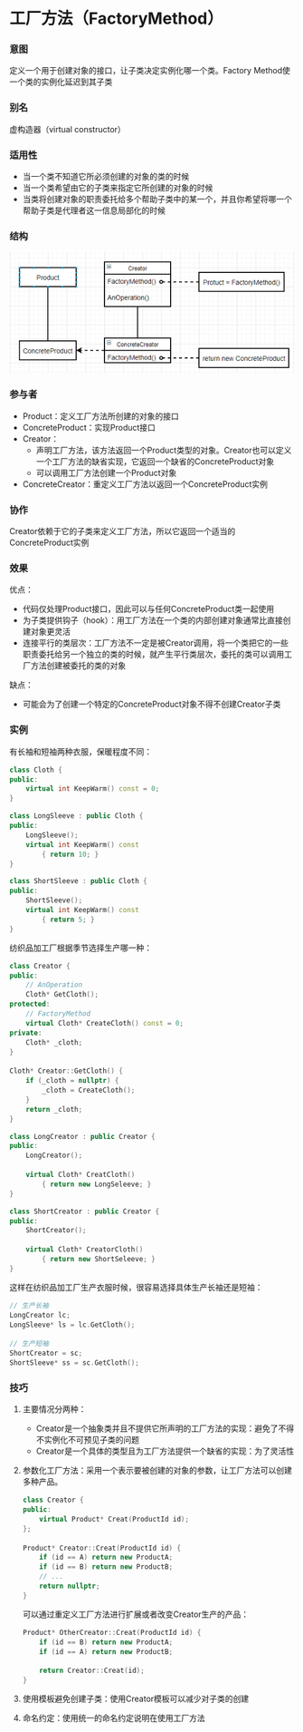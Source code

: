 # 工厂方法（FactoryMethod）

### 意图

定义一个用于创建对象的接口，让子类决定实例化哪一个类。Factory Method使一个类的实例化延迟到其子类

### 别名

虚构造器（virtual constructor）

### 适用性

- 当一个类不知道它所必须创建的对象的类的时候
- 当一个类希望由它的子类来指定它所创建的对象的时候
- 当类将创建对象的职责委托给多个帮助子类中的某一个，并且你希望将哪一个帮助子类是代理者这一信息局部化的时候

### 结构

![avatar](/image/工厂方法结构图.png)

### 参与者

- Product：定义工厂方法所创建的对象的接口
- ConcreteProduct：实现Product接口
- Creator：
  - 声明工厂方法，该方法返回一个Product类型的对象。Creator也可以定义一个工厂方法的缺省实现，它返回一个缺省的ConcreteProduct对象
  - 可以调用工厂方法创建一个Product对象
- ConcreteCreator：重定义工厂方法以返回一个ConcreteProduct实例

### 协作

Creator依赖于它的子类来定义工厂方法，所以它返回一个适当的ConcreteProduct实例

### 效果

优点：

- 代码仅处理Product接口，因此可以与任何ConcreteProduct类一起使用
- 为子类提供钩子（hook）：用工厂方法在一个类的内部创建对象通常比直接创建对象更灵活
- 连接平行的类层次：工厂方法不一定是被Creator调用，将一个类把它的一些职责委托给另一个独立的类的时候，就产生平行类层次，委托的类可以调用工厂方法创建被委托的类的对象

缺点：

- 可能会为了创建一个特定的ConcreteProduct对象不得不创建Creator子类

### 实例

有长袖和短袖两种衣服，保暖程度不同：

```c++
class Cloth {
public:
    virtual int KeepWarm() const = 0;
}
```

```c++
class LongSleeve : public Cloth {
public:
	LongSleeve();
    virtual int KeepWarm() const
    	{ return 10; }
}
```

```c++
class ShortSleeve : public Cloth {
public:
	ShortSleeve();
	virtual int KeepWarm() const
		{ return 5; }
}
```

纺织品加工厂根据季节选择生产哪一种：

```c++
class Creator {
public:
    // AnOperation
	Cloth* GetCloth();
protected:
    // FactoryMethod
	virtual Cloth* CreateCloth() const = 0;
private:
	Cloth* _cloth;
}

Cloth* Creator::GetCloth() {
	if (_cloth = nullptr) {
		_cloth = CreateCloth();
	}
	return _cloth;
}
```

```c++
class LongCreator : public Creator {
public:
    LongCreator();
    
    virtual Cloth* CreatCloth()
    	{ return new LongSeleeve; }
}
```

```c++
class ShortCreator : public Creator {
public:
    ShortCreator();
    
    virtual Cloth* CreatorCloth()
    	{ return new ShortSeleeve; }
}
```

这样在纺织品加工厂生产衣服时候，很容易选择具体生产长袖还是短袖：

```c++
// 生产长袖
LongCreator lc;
LongSleeve* ls = lc.GetCloth();

// 生产短袖
ShortCreator = sc;
ShortSleeve* ss = sc.GetCloth();
```

### 技巧

1. 主要情况分两种：

   - Creator是一个抽象类并且不提供它所声明的工厂方法的实现：避免了不得不实例化不可预见子类的问题
   - Creator是一个具体的类型且为工厂方法提供一个缺省的实现：为了灵活性

2. 参数化工厂方法：采用一个表示要被创建的对象的参数，让工厂方法可以创建多种产品。

   ```C++
   class Creator {
   public:
       virtual Product* Creat(ProductId id);
   };
   
   Product* Creator::Creat(ProductId id) {
       if (id == A) return new ProductA;
       if (id == B) return new ProductB;
       // ...
       return nullptr;
   }
   ```

   可以通过重定义工厂方法进行扩展或者改变Creator生产的产品：

   ```c++
   Product* OtherCreator::Creat(ProductId id) {
       if (id == B) return new ProductA;
       if (id == A) return new ProductB;
       
       return Creator::Creat(id);
   }
   ```

3. 使用模板避免创建子类：使用Creator模板可以减少对子类的创建

4. 命名约定：使用统一的命名约定说明在使用工厂方法
